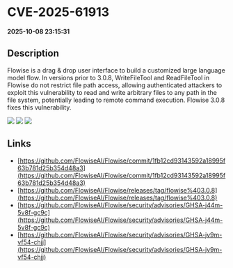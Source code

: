 # CVE-2025-61913

**2025-10-08 23:15:31**

## Description
Flowise is a drag & drop user interface to build a customized large language model flow. In versions prior to 3.0.8, WriteFileTool and ReadFileTool in Flowise do not restrict file path access, allowing authenticated attackers to exploit this vulnerability to read and write arbitrary files to any path in the file system, potentially leading to remote command execution. Flowise 3.0.8 fixes this vulnerability.

![](https://img.shields.io/static/v1?label=Score&message=9.9&color=red)
![](https://img.shields.io/static/v1?label=Severity&message=CRITICAL&color=red)
![](https://img.shields.io/static/v1?label=CWE&message=Traversal&color=green)

## Links
- [https://github.com/FlowiseAI/Flowise/commit/1fb12cd93143592a18995f63b781d25b354d48a3](https://github.com/FlowiseAI/Flowise/commit/1fb12cd93143592a18995f63b781d25b354d48a3)
- [https://github.com/FlowiseAI/Flowise/releases/tag/flowise%403.0.8](https://github.com/FlowiseAI/Flowise/releases/tag/flowise%403.0.8)
- [https://github.com/FlowiseAI/Flowise/security/advisories/GHSA-j44m-5v8f-gc9c](https://github.com/FlowiseAI/Flowise/security/advisories/GHSA-j44m-5v8f-gc9c)
- [https://github.com/FlowiseAI/Flowise/security/advisories/GHSA-jv9m-vf54-chjj](https://github.com/FlowiseAI/Flowise/security/advisories/GHSA-jv9m-vf54-chjj)
